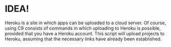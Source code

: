 # IDEA!

Heroku is a site in which apps can be uploaded to a cloud server. Of course, using C9 consists of commands in which uploading to Heroku is possible, provided that you have a Heroku account. This script will upload projects to Heroku, assuming that the necessary links have already been established.